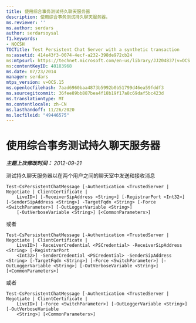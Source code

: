 ```yaml
---
title: 使用综合事务测试持久聊天服务器
description: 使用综合事务测试持久聊天服务器。
ms.reviewer: ''
ms.author: serdars
author: serdarsoysal
f1.keywords:
- NOCSH
TOCTitle: Test Persistent Chat Server with a synthetic transaction
ms:assetid: 414e43f3-0074-4ecf-a232-398de972cb24
ms:mtpsurl: https://technet.microsoft.com/en-us/library/JJ204837(v=OCS.15)
ms:contentKeyID: 48183968
ms.date: 07/23/2014
manager: serdars
mtps_version: v=OCS.15
ms.openlocfilehash: 7aad6960baa4873b5992b0b51799d46ea59fddf3
ms.sourcegitcommit: 36fee89bb887bea4f18b19f17a8c69daf5bc423d
ms.translationtype: MT
ms.contentlocale: zh-CN
ms.lasthandoff: 11/26/2020
ms.locfileid: "49446575"
---
```

# <a name="test-persistent-chat-server-with-a-synthetic-transaction"></a>使用综合事务测试持久聊天服务器

<div data-xmlns="http://www.w3.org/1999/xhtml">

<div class="topic" data-xmlns="http://www.w3.org/1999/xhtml" data-msxsl="urn:schemas-microsoft-com:xslt" data-cs="https://msdn.microsoft.com/">

<div data-asp="https://msdn2.microsoft.com/asp">



</div>

<div id="mainSection">

<div id="mainBody">

<span> </span>

_**主题上次修改时间：** 2012-09-21_

测试持久聊天服务器以在两个用户之间的聊天室中发送和接收消息

    Test-CsPersistentChatMessage [-Authentication <TrustedServer | Negotiate | ClientCertificate | 
        LiveID>] [-ReceiverSipAddress <String>] [-RegistrarPort <Int32>] [-SenderSipAddress <String>] -TargetFqdn <String> [-Force <SwitchParameter>] [-OutLoggerVariable <String>] 
        [-OutVerboseVariable <String>] [<CommonParameters>]

或者

    Test-CsPersistentChatMessage [-Authentication <TrustedServer | Negotiate | ClientCertificate | 
        LiveID>] -ReceiverCredential <PSCredential> -ReceiverSipAddress <String> [-RegistrarPort 
        <Int32>] -SenderCredential <PSCredential> -SenderSipAddress <String> [-TargetFqdn <String>] [-Force <SwitchParameter>] [-OutLoggerVariable <String>] [-OutVerboseVariable <String>] [<CommonParameters>]

或者

    Test-CsPersistentChatMessage [-Authentication <TrustedServer | Negotiate | ClientCertificate | 
        LiveID>] [-Force <SwitchParameter>] [-OutLoggerVariable <String>] [-OutVerboseVariable 
        <String>] [<CommonParameters>]

</div>

<span> </span>

</div>

</div>

</div>

